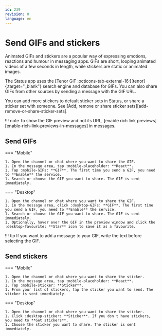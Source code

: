 ```yaml
---
id: 239
revision: 0
language: en
---
```


# Send GIFs and stickers

Animated GIFs and stickers are a popular way of expressing emotions, reactions and humour in messaging apps. GIFs are short, looping animated videos of a few seconds in length, while stickers are static or animated images.

The Status app uses the [Tenor GIF :octicons-tab-external-16:][tenor]{:target="\_blank"} search engine and database for GIFs. You can also share GIFs from other sources by sending a message with the GIF URL.

You can add more stickers to default sticker sets in Status, or share a sticker set with someone. See [Add, remove or share sticker sets][add-remove-or-share-sticker-sets].

!!! note
To show the GIF preview and not its URL, [enable rich link previews][enable-rich-link-previews-in-messages] in messages.

## Send GIFs

=== "Mobile"

    1. Open the channel or chat where you want to share the GIF.
    1. In the message area, tap :mobile-placeholder: **React**.
    1. Tap :mobile-GIFs: **GIF**. The first time you send a GIF, you need to **Enable** the service.
    1. Search or choose the GIF you want to share. The GIF is sent immediately.

=== "Desktop"

    1. Open the channel or chat where you want to share the GIF.
    1. In the message area, click :desktop-GIFs: **GIF**. The first time you send a GIF, you need to **Enable** the service.
    1. Search or choose the GIF you want to share. The GIF is sent immediately.
    1. Optionally, hover over the GIF in the preview window and click the :desktop-favourite: **Star** icon to save it as a favourite.

!!! tip
If you want to add a message to your GIF, write the text before selecting the GIF.

## Send stickers

=== "Mobile"

    1. Open the channel or chat where you want to share the sticker.
    1. In the message area, tap :mobile-placeholder: **React**.
    1. Tap :mobile-sticker: **Sticker**.
    1. From your list of stickers, tap the sticker you want to send. The sticker is sent immediately.

=== "Desktop"

    1. Open the channel or chat where you want to share the sticker.
    1. Click :desktop-sticker: **Sticker**. If you don't have stickers, you need to **Get stickers**.
    1. Choose the sticker you want to share. The sticker is sent immediately.
